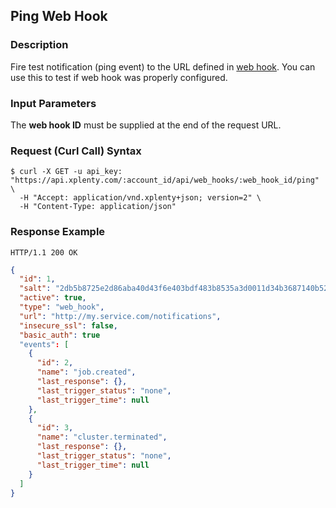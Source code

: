 ## Ping Web Hook

### Description
Fire test notification (ping event) to the URL defined in [web hook](https://github.com/xplenty/xplenty-api-doc-v2/blob/master/resources/web-hook.md). You can use this to test if web hook was properly configured.

### Input Parameters
The **web hook ID** must be supplied at the end of the request URL.

### Request (Curl Call) Syntax
```shell
$ curl -X GET -u api_key: "https://api.xplenty.com/:account_id/api/web_hooks/:web_hook_id/ping" \
  -H "Accept: application/vnd.xplenty+json; version=2" \
  -H "Content-Type: application/json"
```

### Response Example
```HTTP
HTTP/1.1 200 OK
```

```json
{
  "id": 1,
  "salt": "2db5b8725e2d86aba40d43f6e403bdf483b8535a3d0011d34b3687140b52bc8c",
  "active": true,
  "type": "web_hook",
  "url": "http://my.service.com/notifications",
  "insecure_ssl": false,
  "basic_auth": true
  "events": [
    {
      "id": 2,
      "name": "job.created",
      "last_response": {},
      "last_trigger_status": "none",
      "last_trigger_time": null
    },
    {
      "id": 3,
      "name": "cluster.terminated",
      "last_response": {},
      "last_trigger_status": "none",
      "last_trigger_time": null
    }
  ]
}
```
